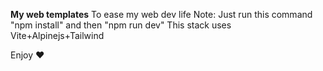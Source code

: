 **My web templates**
To ease my web dev life 
Note: Just run this command "npm install" and then "npm run dev"
This stack uses Vite+Alpinejs+Tailwind

Enjoy ❤️
